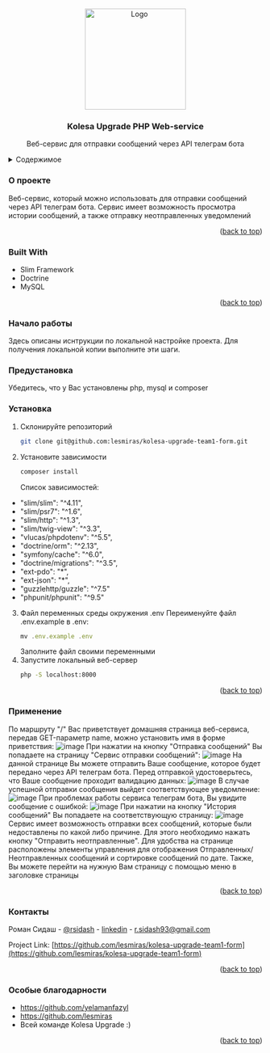 <a name="readme-top"></a>

<!-- PROJECT LOGO -->
<br />
<div align="center">
  <a href="https://github.com/rsidash">
    <img src="https://static.tildacdn.com/tild6339-3938-4562-a564-666339393665/logo.svg" alt="Logo" width="200" height="200">
  </a>

<h3 align="center">Kolesa Upgrade PHP Web-service</h3>

  <p align="center">
    Веб-сервис для отправки сообщений через API телеграм бота
  </p>
</div>

<!-- TABLE OF CONTENTS -->
<details>
  <summary>Содержимое</summary>
  <ol>
    <li>
      <a href="#о-проекте">О проекте</a>
      <ul>
        <li><a href="#built-with">Built With</a></li>
      </ul>
    </li>
    <li>
      <a href="#начало-работы">Начало работы</a>
      <ul>
        <li><a href="#предустановка">Предустановка</a></li>
        <li><a href="#установка">Установка</a></li>
      </ul>
    </li>
    <li><a href="#применение">Применение</a></li>
    <li><a href="#контакты">Контакты</a></li>
    <li><a href="#особые-благодарности">Особые благодарности</a></li>
  </ol>
</details>

<!-- ABOUT THE PROJECT -->
### О проекте

Веб-сервис, который можно использовать для отправки сообщений через API телеграм бота. Сервис имеет возможность просмотра истории сообщений, а также отправку неотправленных уведомлений

<p align="right">(<a href="#readme-top">back to top</a>)</p>


### Built With

* Slim Framework
* Doctrine
* MySQL

<p align="right">(<a href="#readme-top">back to top</a>)</p>


<!-- GETTING STARTED -->
### Начало работы

Здесь описаны иснтрукции по локальной настройке проекта.
Для получения локальной копии выполните эти шаги.

### Предустановка

Убедитесь, что у Вас установлены php, mysql и composer

### Установка

1. Склонируйте репозиторий
   ```sh
   git clone git@github.com:lesmiras/kolesa-upgrade-team1-form.git
   ```
2. Установите зависимости
   ```sh
   composer install
   ```
   Список зависимостей:
* "slim/slim": "^4.11",
* "slim/psr7": "^1.6",
* "slim/http": "^1.3",
* "slim/twig-view": "^3.3",
* "vlucas/phpdotenv": "^5.5",
* "doctrine/orm": "^2.13",
* "symfony/cache": "^6.0",
* "doctrine/migrations": "^3.5",
* "ext-pdo": "*",
* "ext-json": "*",
* "guzzlehttp/guzzle": "^7.5"
* "phpunit/phpunit": "^9.5"
3. Файл переменных среды окружения .env
   Переименуйте файл .env.example в .env:
   ```js
   mv .env.example .env
   ```
   Заполните файл своими переменными
4. Запустите локальный веб-сервер
   ```sh
   php -S localhost:8000
   ```

<p align="right">(<a href="#readme-top">back to top</a>)</p>

<!-- USAGE EXAMPLES -->
### Применение
По маршруту "/" Вас приветствует домашняя страница веб-сервиса, передав GET-параметр name, можно установить имя в форме приветствия:
![image](https://user-images.githubusercontent.com/61940196/202906242-127709c4-e12a-41cc-8727-242847be58c7.png)
При нажатии на кнопку "Отправка сообщений" Вы попадаете на страницу "Сервис отправки сообщений":
![image](https://user-images.githubusercontent.com/61940196/202906294-4f2d9b75-af55-4639-b9ea-c1cfc3cb6d37.png)
На данной странице Вы можете отправить Ваше сообщение, которое будет передано через API телеграм бота. Перед отправкой удостоверьтесь, что Ваше сообщение проходит валидацию данных:
![image](https://user-images.githubusercontent.com/61940196/202906354-02ff64e1-d60b-4d47-bb0e-541673fb21b6.png)
В случае успешной отправки сообщения выйдет соответствующее уведомление:
![image](https://user-images.githubusercontent.com/61940196/202906418-987dbed5-ee14-443e-9b0c-8977cf6a25a2.png)
При проблемах работы сервиса телеграм бота, Вы увидите сообщение с ошибкой:
![image](https://user-images.githubusercontent.com/61940196/202906455-8b3241dd-ddee-4a98-bed9-477ec8977fe2.png)
При нажатии на кнопку "История сообщений" Вы попадаете на соответствующую страницу:
![image](https://user-images.githubusercontent.com/61940196/202906481-7dd83d4e-764f-4abb-b70e-f206c499ef0f.png)
Сервис имеет возможность отправки всех сообщений, которые были недоставлены по какой либо причине. Для этого необходимо нажать кнопку "Отправить неотправленные".
Для удобства на странице расположены элементы управления для отображения Отправленных/Неотправленных сообщений и сортировке сообщений по дате.
Также, Вы можете перейти на нужную Вам страницу с помощью меню в заголовке страницы

<p align="right">(<a href="#readme-top">back to top</a>)</p>

<!-- CONTACT -->
### Контакты

Роман Сидаш - [@rsidash](https://github.com/rsidash) - [linkedin](https://www.linkedin.com/in/roman-sidash-3b29a91a3/) - r.sidash93@gmail.com

Project Link: [https://github.com/lesmiras/kolesa-upgrade-team1-form](https://github.com/lesmiras/kolesa-upgrade-team1-form)

<p align="right">(<a href="#readme-top">back to top</a>)</p>


<!-- ACKNOWLEDGMENTS -->
### Особые благодарности

* []() https://github.com/yelamanfazyl
* []() https://github.com/lesmiras
* []() Всей команде Kolesa Upgrade :)

<p align="right">(<a href="#readme-top">back to top</a>)</p>